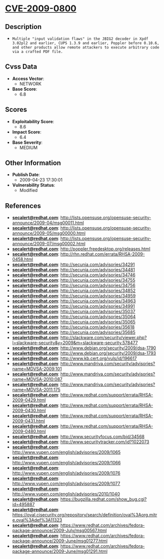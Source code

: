 
# [CVE-2009-0800](https://cve.mitre.org/cgi-bin/cvename.cgi?name=CVE-2009-0800)

## Description

- `Multiple "input validation flaws" in the JBIG2 decoder in Xpdf 3.02pl2 and earlier, CUPS 1.3.9 and earlier, Poppler before 0.10.6, and other products allow remote attackers to execute arbitrary code via a crafted PDF file.`

## Cvss Data

- **Access Vector**:
  - NETWORK
- **Base Score**:
  - 6.8

## Scores

- **Exploitability Score**:
  - 8.6
- **Impact Score**:
  - 6.4
- **Base Severity**:
  - MEDIUM

## Other Information

- **Publish Date**:
  - 2009-04-23 17:30:01
- **Vulnerability Status**:
  - Modified

## References

- **secalert@redhat.com**: http://lists.opensuse.org/opensuse-security-announce/2009-04/msg00011.html
- **secalert@redhat.com**: http://lists.opensuse.org/opensuse-security-announce/2009-05/msg00000.html
- **secalert@redhat.com**: http://lists.opensuse.org/opensuse-security-announce/2009-07/msg00002.html
- **secalert@redhat.com**: http://poppler.freedesktop.org/releases.html
- **secalert@redhat.com**: http://rhn.redhat.com/errata/RHSA-2009-0458.html
- **secalert@redhat.com**: http://secunia.com/advisories/34291
- **secalert@redhat.com**: http://secunia.com/advisories/34481
- **secalert@redhat.com**: http://secunia.com/advisories/34746
- **secalert@redhat.com**: http://secunia.com/advisories/34755
- **secalert@redhat.com**: http://secunia.com/advisories/34756
- **secalert@redhat.com**: http://secunia.com/advisories/34852
- **secalert@redhat.com**: http://secunia.com/advisories/34959
- **secalert@redhat.com**: http://secunia.com/advisories/34963
- **secalert@redhat.com**: http://secunia.com/advisories/34991
- **secalert@redhat.com**: http://secunia.com/advisories/35037
- **secalert@redhat.com**: http://secunia.com/advisories/35064
- **secalert@redhat.com**: http://secunia.com/advisories/35065
- **secalert@redhat.com**: http://secunia.com/advisories/35618
- **secalert@redhat.com**: http://secunia.com/advisories/35685
- **secalert@redhat.com**: http://slackware.com/security/viewer.php?l=slackware-security&y=2009&m=slackware-security.578477
- **secalert@redhat.com**: http://www.debian.org/security/2009/dsa-1790
- **secalert@redhat.com**: http://www.debian.org/security/2009/dsa-1793
- **secalert@redhat.com**: http://www.kb.cert.org/vuls/id/196617
- **secalert@redhat.com**: http://www.mandriva.com/security/advisories?name=MDVSA-2009:101
- **secalert@redhat.com**: http://www.mandriva.com/security/advisories?name=MDVSA-2010:087
- **secalert@redhat.com**: http://www.mandriva.com/security/advisories?name=MDVSA-2011:175
- **secalert@redhat.com**: http://www.redhat.com/support/errata/RHSA-2009-0429.html
- **secalert@redhat.com**: http://www.redhat.com/support/errata/RHSA-2009-0430.html
- **secalert@redhat.com**: http://www.redhat.com/support/errata/RHSA-2009-0431.html
- **secalert@redhat.com**: http://www.redhat.com/support/errata/RHSA-2009-0480.html
- **secalert@redhat.com**: http://www.securityfocus.com/bid/34568
- **secalert@redhat.com**: http://www.securitytracker.com/id?1022073
- **secalert@redhat.com**: http://www.vupen.com/english/advisories/2009/1065
- **secalert@redhat.com**: http://www.vupen.com/english/advisories/2009/1066
- **secalert@redhat.com**: http://www.vupen.com/english/advisories/2009/1076
- **secalert@redhat.com**: http://www.vupen.com/english/advisories/2009/1077
- **secalert@redhat.com**: http://www.vupen.com/english/advisories/2010/1040
- **secalert@redhat.com**: https://bugzilla.redhat.com/show_bug.cgi?id=495887
- **secalert@redhat.com**: https://oval.cisecurity.org/repository/search/definition/oval%3Aorg.mitre.oval%3Adef%3A11323
- **secalert@redhat.com**: https://www.redhat.com/archives/fedora-package-announce/2009-July/msg00567.html
- **secalert@redhat.com**: https://www.redhat.com/archives/fedora-package-announce/2009-June/msg01277.html
- **secalert@redhat.com**: https://www.redhat.com/archives/fedora-package-announce/2009-June/msg01291.html
